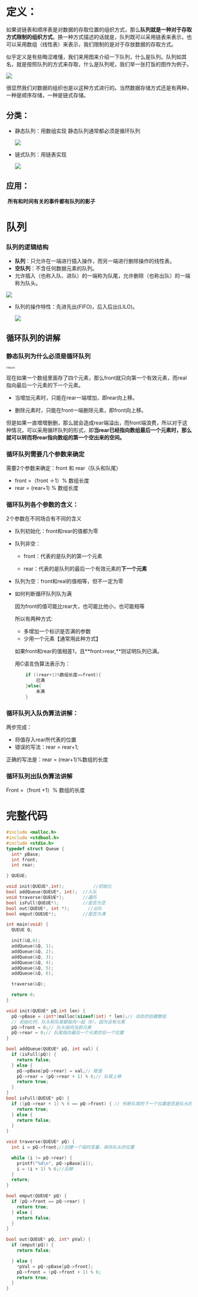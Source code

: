 # 定义：

如果说链表和顺序表是对数据的存取位置的组织方式，那么**队列就是一种对于存取方式限制的组织方式**。换一种方式描述的话就是，队列既可以采用链表来表示，也可以采用数组（线性表）来表示，我们限制的是对于存放数据的存取方式。

似乎定义是有些晦涩难懂，我们来用图来介绍一下队列，什么是队列。队列如其名，就是按照队列的方式来存取，什么是队列呢，我们举一张打饭的图作为例子。

![](attachment/排队打饭.png)

很显然我们对数据的组织也是以这种方式进行的。当然数据存储方式还是有两种，一种是顺序存储，一种是链式存储。

## 分类：

- 静态队列：用数组实现 静态队列通常都必须是循环队列

  ![](attachment/数组队列.png)

  

- 链式队列：用链表实现

  ![](attachment/链式队列.png)

## 应用：

​       **所有和时间有关的事件都有队列的影子**



# 队列

### 队列的逻辑结构

- **队列**：只允许在一端进行插入操作，而另一端进行删除操作的线性表。
- **空队列**：不含任何数据元素的队列。
- 允许插入（也称入队、进队）的一端称为队尾，允许删除（也称出队）的一端称为队头。

![](attachment/队列.png)

- 队列的操作特性：先进先出(FIFO)，后入后出(LILO)。

  ![](https://doc.shiyanlou.com/courses/3993/1677054/f7b7e0e577be3544ce032360ca8852db-0)

## 循环队列的讲解

### 静态队列为什么必须是循环队列

<img src=".\images\静态队列.png" alt="静态队列" style="zoom:33%;" />

现在如果一个数组里面存了四个元素，那么front就只向第一个有效元素，而real指向最后一个元素的下一个元素。

- 当增加元素时，只能在rear一端增加，即rear向上移。

- 删除元素时，只能在front一端删除元素，即front向上移。

但是如果一直增增删删，那么就会造成rear端溢出，而front端浪费，所以对于这种情况，可以采用循环队列的形式，即**当rear已经指向数组最后一个元素时，那么就可以转而将rear指向数组的第一个空出来的空间。**



### 循环队列需要几个参数来确定

需要2个参数来确定：front 和 rear（队头和队尾）  

- front =（front ＋1）% 数组长度
- rear   =    (rear+1) % 数组长度




### 循环队列各个参数的含义：

2个参数在不同场合有不同的含义

- 队列初始化：front和rear的值都为零

- 队列非空：

  - front：代表的是队列的第一个元素

  - rear：代表的是队列的最后一个有效元素的**下一个元素**

- 队列为空：front和real的值相等，但不一定为零

- 如何判断循环队列队为满

  因为front的值可能比rear大，也可能比他小，也可能相等
  
  所以有两种方式:
  
  - 多增加一个标识是否满的参数
  - 少用一个元素【通常用此种方式】
  
   如果front和rear的值相差1，且**front>rear,**则证明队列已满。
  
   用C语言伪算法表示为：
  ```c
      if ((rear+1)%数组长度==front){
          已满
      }else{	
          未满   
      }
  ```

 

### 循环队列入队伪算法讲解：

两步完成：

- 将值存入rear所代表的位置
- 错误的写法：rear = rear+1;

正确的写法是：rear = (rear+1)%数组的长度



### 循环队列出队伪算法讲解

Front =（front +1）% 数组的长度



# 完整代码

```c
#include <malloc.h>
#include <stdbool.h>
#include <stdio.h>
typedef struct Queue {
  int* pBase;
  int front;
  int rear;

} QUEUE;

void init(QUEUE*,int);           //初始化
bool addQueue(QUEUE*, int);  //入队
void traverse(QUEUE*);       //遍历
bool isFull(QUEUE*);         //是否为空
bool out(QUEUE*, int *);       //出队
bool emput(QUEUE*);          //是否为满

int main(void) {
  QUEUE Q;

  init(&Q,6);
  addQueue(&Q, 1);
  addQueue(&Q, 2);
  addQueue(&Q, 3);
  addQueue(&Q, 4);
  addQueue(&Q, 5);
  addQueue(&Q, 6);

  traverse(&Q);

  return 0;
}

void init(QUEUE* pQ,int len) {
  pQ->pBase = (int*)malloc(sizeof(int) * len);// 动态的创建数组
  // 初始化时，队头和队尾都指向一起（0），因为没有元素
  pQ->front = 0;// 队头指向当前元素
  pQ->rear = 0;// 队尾指向最后一个元素的后一个位置
}

bool addQueue(QUEUE* pQ, int val) {
  if (isFull(pQ)) {
    return false;
  } else {
    pQ->pBase[pQ->rear] = val;// 赋值
    pQ->rear = (pQ->rear + 1) % 6;// 队尾上移
    return true;
  }
}
bool isFull(QUEUE* pQ) {
  if ((pQ->rear + 1) % 6 == pQ->front) { // 判断队尾的下一个位置是否是队头的位置
    return true;
  } else {
    return false;
  }
}

void traverse(QUEUE* pQ) {
  int i = pQ->front;//创建一个临时变量，保存队头的位置

  while (i != pQ->rear) {
    printf("%d\n", pQ->pBase[i]);
    i = (i + 1) % 6;//后移
  }
  return;
}

bool emput(QUEUE* pQ) {
  if (pQ->front == pQ->rear) {
    return true;
  } else {
    return false;
  }
}

bool out(QUEUE* pQ, int* pVal) {
  if (emput(pQ)) {
    return false;

  } else {
    *pVal = pQ->pBase[pQ->front];
    pQ->front = (pQ->front + 1) % 6;
    return true;
  }
}
```

